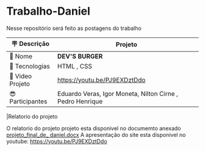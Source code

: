 # Trabalho-Daniel  
Nesse repositório será feito as postagens do trabalho

| :placard: Descrição |  Projeto    |
| -------------  | --- |
| :open_file_folder: Nome        | **DEV'S BURGER**
| :diamond_shape_with_a_dot_inside: Tecnologias | HTML , CSS
| :rocket: Video Projeto          | https://youtu.be/PJ9EXDztDdo
|  :sunglasses:Participantes  | Eduardo Veras, Igor Moneta, Nilton Cirne , Pedro Henrique |

|Relatorio do projeto 

O relatorio do projeto projeto esta disponivel no documemto anexado 
[projeto_final_de_ daniel.docx](https://github.com/duduveras/PROJETO_DEV_S_BURGER/files/11749870/projeto_final_de_.daniel.docx)
A apresentação do site esta disponivel no youtube: https://youtu.be/PJ9EXDztDdo
